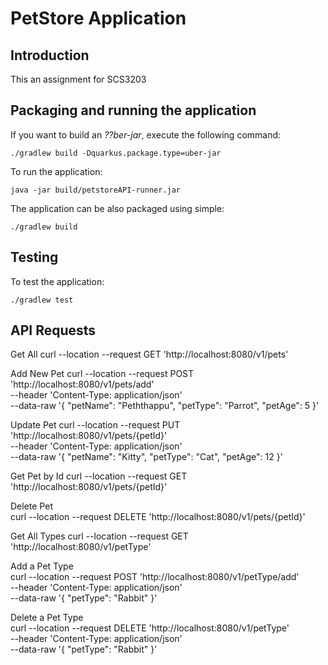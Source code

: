 # PetStore Application

## Introduction

This an assignment for SCS3203

## Packaging and running the application

If you want to build an _??ber-jar_, execute the following command:

    ./gradlew build -Dquarkus.package.type=uber-jar

To run the application:

    java -jar build/petstoreAPI-runner.jar

The application can be also packaged using simple:

    ./gradlew build


## Testing

To test the application:

    ./gradlew test


## API Requests

Get All
	curl --location --request GET 'http://localhost:8080/v1/pets'

Add New Pet
	curl --location --request POST 'http://localhost:8080/v1/pets/add' \
	--header 'Content-Type: application/json' \
	--data-raw '{
		"petName": "Peththappu",
		"petType": "Parrot",
		"petAge": 5
	}'
	
Update Pet
	curl --location --request PUT 'http://localhost:8080/v1/pets/{petId}' \
	--header 'Content-Type: application/json' \
	--data-raw '{
		"petName": "Kitty",
		"petType": "Cat",
		"petAge": 12
	}'

Get Pet by Id
	curl --location --request GET 'http://localhost:8080/v1/pets/{petId}'
	
Delete Pet	
	curl --location --request DELETE 'http://localhost:8080/v1/pets/{petId}'
	
Get All Types
	curl --location --request GET 'http://localhost:8080/v1/petType'	
	
Add a Pet Type		
	curl --location --request POST 'http://localhost:8080/v1/petType/add' \
	--header 'Content-Type: application/json' \
	--data-raw '{
		"petType": "Rabbit"
	}'	

Delete a Pet Type	
	curl --location --request DELETE 'http://localhost:8080/v1/petType' \
	--header 'Content-Type: application/json' \
	--data-raw '{
		"petType": "Rabbit"
	}'
	
	
	
	